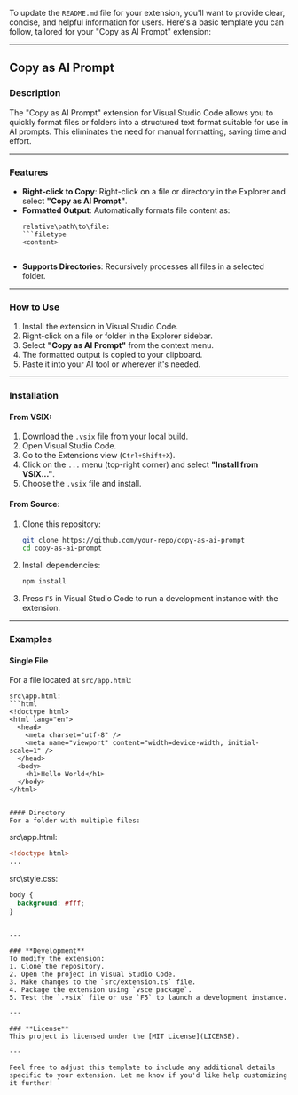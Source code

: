 To update the `README.md` file for your extension, you'll want to provide clear, concise, and helpful information for users. Here's a basic template you can follow, tailored for your "Copy as AI Prompt" extension:

---

## **Copy as AI Prompt**

### **Description**
The "Copy as AI Prompt" extension for Visual Studio Code allows you to quickly format files or folders into a structured text format suitable for use in AI prompts. This eliminates the need for manual formatting, saving time and effort.

---

### **Features**
- **Right-click to Copy**: Right-click on a file or directory in the Explorer and select **"Copy as AI Prompt"**.
- **Formatted Output**: Automatically formats file content as:
  ```
  relative\path\to\file:
  ```filetype
  <content>
  ```
  ```
- **Supports Directories**: Recursively processes all files in a selected folder.

---

### **How to Use**
1. Install the extension in Visual Studio Code.
2. Right-click on a file or folder in the Explorer sidebar.
3. Select **"Copy as AI Prompt"** from the context menu.
4. The formatted output is copied to your clipboard.
5. Paste it into your AI tool or wherever it's needed.

---

### **Installation**
#### From VSIX:
1. Download the `.vsix` file from your local build.
2. Open Visual Studio Code.
3. Go to the Extensions view (`Ctrl+Shift+X`).
4. Click on the `...` menu (top-right corner) and select **"Install from VSIX..."**.
5. Choose the `.vsix` file and install.

#### From Source:
1. Clone this repository:
   ```bash
   git clone https://github.com/your-repo/copy-as-ai-prompt
   cd copy-as-ai-prompt
   ```
2. Install dependencies:
   ```bash
   npm install
   ```
3. Press `F5` in Visual Studio Code to run a development instance with the extension.

---

### **Examples**
#### Single File
For a file located at `src/app.html`:
```
src\app.html:
```html
<!doctype html>
<html lang="en">
  <head>
    <meta charset="utf-8" />
    <meta name="viewport" content="width=device-width, initial-scale=1" />
  </head>
  <body>
    <h1>Hello World</h1>
  </body>
</html>
```
```

#### Directory
For a folder with multiple files:
```
src\app.html:
```html
<!doctype html>
...
```

src\style.css:
```css
body {
  background: #fff;
}
```
```

---

### **Development**
To modify the extension:
1. Clone the repository.
2. Open the project in Visual Studio Code.
3. Make changes to the `src/extension.ts` file.
4. Package the extension using `vsce package`.
5. Test the `.vsix` file or use `F5` to launch a development instance.

---

### **License**
This project is licensed under the [MIT License](LICENSE).

---

Feel free to adjust this template to include any additional details specific to your extension. Let me know if you'd like help customizing it further!